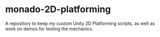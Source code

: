 # monado-2D-platforming
A repository to keep my custom Unity 2D Platforming scripts, as well as work on demos for testing the mechanics.
